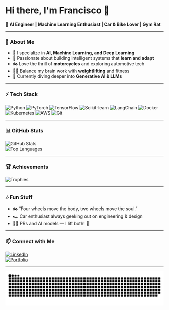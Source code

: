 # Hi there, I'm Francisco 👋  

🚀 **AI Engineer | Machine Learning Enthusiast | Car & Bike Lover | Gym Rat**  

---

### 🧠 About Me
- 🔭 I specialize in **AI, Machine Learning, and Deep Learning**
- 🤖 Passionate about building intelligent systems that **learn and adapt**
- 🏍️ Love the thrill of **motorcycles** and exploring automotive tech
- 🏋️‍♂️ Balance my brain work with **weightlifting** and fitness
- 🌱 Currently diving deeper into **Generative AI & LLMs**

---

### ⚡ Tech Stack
![Python](https://img.shields.io/badge/Python-3776AB?style=flat&logo=python&logoColor=white)
![PyTorch](https://img.shields.io/badge/PyTorch-EE4C2C?style=flat&logo=pytorch&logoColor=white)
![TensorFlow](https://img.shields.io/badge/TensorFlow-FF6F00?style=flat&logo=tensorflow&logoColor=white)
![Scikit-learn](https://img.shields.io/badge/scikit--learn-F7931E?style=flat&logo=scikitlearn&logoColor=white)
![LangChain](https://img.shields.io/badge/LangChain-0E76A8?style=flat&logo=chainlink&logoColor=white)
![Docker](https://img.shields.io/badge/Docker-2496ED?style=flat&logo=docker&logoColor=white)
![Kubernetes](https://img.shields.io/badge/Kubernetes-326CE5?style=flat&logo=kubernetes&logoColor=white)
![AWS](https://img.shields.io/badge/AWS-232F3E?style=flat&logo=amazon-aws&logoColor=white)
![Git](https://img.shields.io/badge/Git-F05032?style=flat&logo=git&logoColor=white)

---

### 📊 GitHub Stats
![GitHub Stats](https://github-readme-stats.vercel.app/api?username=FMIFH&count_private=true&show_icons=true&theme=tokyonight)  
![Top Languages](https://github-readme-stats.vercel.app/api/top-langs/?username=FMIFH&layout=compact&theme=tokyonight)  

---

### 🏆 Achievements
![Trophies](https://github-profile-trophy.vercel.app/?username=FMIFH&theme=darkhub&no-frame=true&row=1&column=6)

---

### 🎶 Fun Stuff
- 🏍️ “Four wheels move the body, two wheels move the soul.”
- 🏎️ Car enthusiast always geeking out on engineering & design
- 🏋️‍♂️ PRs and AI models — I lift both! 💪

---

### 📫 Connect with Me
[![LinkedIn](https://img.shields.io/badge/LinkedIn-0077B5?style=flat&logo=linkedin&logoColor=white)](https://www.linkedin.com/in/francisco-henriques-286211202/)  
[![Portfolio](https://img.shields.io/badge/Portfolio-000000?style=flat&logo=github&logoColor=white)](https://github.com/FMIFH/Projects)  

---

![Snake animation](https://raw.githubusercontent.com/Platane/snk/output/github-contribution-grid-snake.svg)
